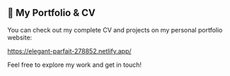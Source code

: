 ## 🚀 My Portfolio & CV

You can check out my complete CV and projects on my personal portfolio website:

https://elegant-parfait-278852.netlify.app/

Feel free to explore my work and get in touch!
